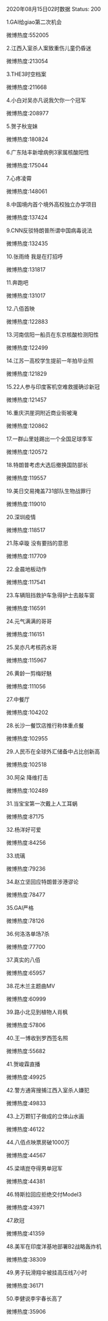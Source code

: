 2020年08月15日02时数据
Status: 200

1.GAI给giao第二次机会

微博热度:552005

2.江西入室杀人案致重伤儿童仍昏迷

微博热度:213054

3.THE3时空档案

微博热度:211668

4.小白对吴亦凡说我欠你一个冠军

微博热度:208977

5.贺子秋宠妹

微博热度:180824

6.广东陆丰新增病例3家属核酸阳性

微博热度:175044

7.心疼凌霄

微博热度:148061

8.中国境内首个境外高校独立办学项目

微博热度:137424

9.CNN反驳特朗普所谓中国病毒说法

微博热度:132435

10.张雨绮 我是在打招呼

微博热度:131817

11.奔跑吧

微博热度:131017

12.八佰首映

微博热度:122883

13.河南信阳一船员在东京核酸检测阳性

微博热度:122499

14.江苏一高校学生提前一年拍毕业照

微博热度:121829

15.22人参与印度客机空难救援确诊新冠

微博热度:121457

16.重庆洪崖洞附近商业街被淹

微博热度:120862

17.一群山里娃踢出一个全国足球季军

微博热度:120572

18.特朗普考虑大选后撤换国防部长

微博热度:119557

19.美日交易掩盖731部队生物战罪行

微博热度:119010

20.深圳疫情

微博热度:118517

21.陈卓璇 没有要挡的意思

微博热度:117709

22.金晨地板动作

微博热度:117541

23.车辆阻挡救护车急得护士去敲车窗

微博热度:116591

24.元气满满的哥哥

微博热度:116151

25.吴亦凡考核药水哥

微博热度:115967

26.黄龄一剪梅好魅

微博热度:111056

27.中餐厅

微博热度:104202

28.长沙一餐饮店推行称体重点餐

微博热度:102955

29.人民币在全球外汇储备中占比创新高

微博热度:102518

30.阿朵 降维打击

微博热度:102489

31.当宝宝第一次戴上人工耳蜗

微博热度:87175

32.杨洋好可爱

微博热度:84256

33.琉璃

微博热度:79236

34.赵立坚回应特朗普涉港谬论

微博热度:78477

35.GAI严格

微博热度:78126

36.何洛洛单场7杀

微博热度:77700

37.真实的八佰

微博热度:65957

38.花木兰主题曲MV

微博热度:60999

39.路小北见到植物人肖枫

微博热度:57806

40.王一博收到罗西签名照

微博热度:55682

41.贺峻霖直播

微博热度:49925

42.警方通宵搜捕江西入室杀人嫌犯

微博热度:49833

43.上万颗钉子做成的立体山水画

微博热度:46122

44.八佰点映票房破1000万

微博热度:44567

45.梁靖崑夺得男单冠军

微博热度:44381

46.特斯拉回应拒绝交付Model3

微博热度:43971

47.欧冠

微博热度:41359

48.美军在印度洋基地部署B2战略轰炸机

微博热度:38309

49.男子玩滑翔伞被挂高压线7小时

微博热度:36171

50.李健说李宇春长高了

微博热度:35906

